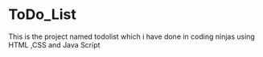 # ToDo_List
This is the project named todolist which i have done in coding ninjas using HTML ,CSS and Java Script
